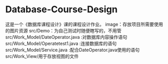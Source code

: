 # Database-Course-Design
这是一个《数据库课程设计》课的课程设计作业。
image：存放项目所需要使用的图片资源
src/Demo：为自己测试时随便瞎写的，不用管
src/Work_Model/DateOperator.java :对数据库内容操作语句
src/Work_Model/Operatetest1.java :连接数据库的语句
src/Work_Model/Service.java :配合DateOperator.java使用的语句
src/Work_View/用于存放视图的文件
